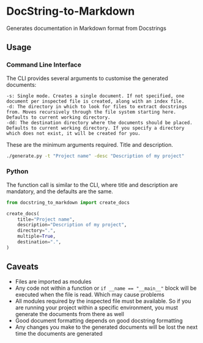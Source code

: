 # DocString-to-Markdown

Generates documentation in Markdown format from Docstrings

## Usage

### Command Line Interface

The CLI provides several arguments to customise the generated documents:
```
-s: Single mode. Creates a single document. If not specified, one document per inspected file is created, along with an index file.
-d: The directory in which to look for files to extract docstrings from. Moves recursively through the file system starting here. Defaults to current working directory.
-dd: The destination directory where the documents should be placed. Defaults to current working directory. If you specify a directory which does not exist, it will be created for you.
```

These are the minimum arguments required. Title and description.
```bash
./generate.py -t "Project name" -desc "Description of my project"
```



### Python
The function call is similar to the CLI, where title and description are mandatory, and the defaults are the same.
```python
from docstring_to_markdown import create_docs

create_docs(
    title="Project name",
    description="Description of my project",
    directory=".",
    multiple=True,
    destination=".",
)
```

## Caveats
- Files are imported as modules
- Any code not within a function or `if __name == "__main__"` block will be executed when the file is read. Which may cause problems
- All modules required by the inspected file must be available. So if you are running your project within a specific environment, you must generate the documents from there as well
- Good document formatting depends on good docstring formatting
- Any changes you make to the generated documents will be lost the next time the documents are generated
